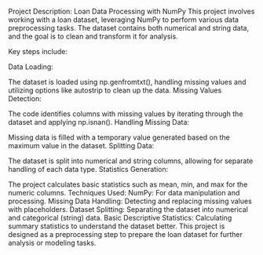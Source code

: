 Project Description: Loan Data Processing with NumPy
This project involves working with a loan dataset, leveraging NumPy to perform various data preprocessing tasks. The dataset contains both numerical and string data, and the goal is to clean and transform it for analysis.

Key steps include:

Data Loading:

The dataset is loaded using np.genfromtxt(), handling missing values and utilizing options like autostrip to clean up the data.
Missing Values Detection:

The code identifies columns with missing values by iterating through the dataset and applying np.isnan().
Handling Missing Data:

Missing data is filled with a temporary value generated based on the maximum value in the dataset.
Splitting Data:

The dataset is split into numerical and string columns, allowing for separate handling of each data type.
Statistics Generation:

The project calculates basic statistics such as mean, min, and max for the numeric columns.
Techniques Used:
NumPy: For data manipulation and processing.
Missing Data Handling: Detecting and replacing missing values with placeholders.
Dataset Splitting: Separating the dataset into numerical and categorical (string) data.
Basic Descriptive Statistics: Calculating summary statistics to understand the dataset better.
This project is designed as a preprocessing step to prepare the loan dataset for further analysis or modeling tasks. 
